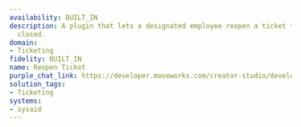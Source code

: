 ```yaml
---
availability: BUILT_IN
description: A plugin that lets a designated employee reopen a ticket that was previously
  closed.
domain:
- Ticketing
fidelity: BUILT_IN
name: Reopen Ticket
purple_chat_link: https://developer.moveworks.com/creator-studio/developer-tools/purple-chat/?conversation=%7B%22startTimestamp%22%3A%2211%3A43+AM%22%2C%22messages%22%3A%5B%7B%22role%22%3A%22user%22%2C%22parts%22%3A%5B%7B%22richText%22%3A%22I+need+to+reopen+the+ticket+about+the+server+upgrade.%22%7D%5D%7D%2C%7B%22role%22%3A%22assistant%22%2C%22parts%22%3A%5B%7B%22reasoningSteps%22%3A%5B%7B%22status%22%3A%22success%22%2C%22richText%22%3A%22%3Cp%3EWorking+on%3A+%5C%22Reopen+the+ticket+about+the+server+upgrade%5C%22%3C%2Fp%3E%22%7D%2C%7B%22richText%22%3A%22%3Cp%3EPreparing+to+%3Cstrong%3Ereopen+ticket%3C%2Fstrong%3E+%5C%22server+upgrade%5C%22%3C%2Fp%3E%22%2C%22status%22%3A%22success%22%7D%5D%7D%2C%7B%22richText%22%3A%22%3Cp%3ETo+proceed+with+reopening+the+ticket+about+the+%3Cstrong%3Eserver+upgrade%3C%2Fstrong%3E%2C+I+need+your+confirmation+on+the+following+details%3A%3C%2Fp%3E%5Cn%3Cp%3E-+%3Cstrong%3ETicket+Description%3C%2Fstrong%3E%3A+%5C%22I%27m+running+into+a+strange+issue+with+a+server+upgrade.%5C%22%3Cbr%3E%5Cn-+%3Cstrong%3EComment%3C%2Fstrong%3E%3A+%5C%22I+need+to+reopen+the+ticket+about+the+server+upgrade.%5C%22%3Cbr%3E%5Cn%3Cbr%3E%5Cn%3Cstrong%3EPlease+confirm+if+these+details+are+correct+so+I+can+proceed+with+reopening+the+ticket.%3C%2Fstrong%3E%3C%2Fp%3E%22%7D%2C%7B%22buttons%22%3A%5B%7B%22buttonText%22%3A%22Yes%22%7D%2C%7B%22buttonText%22%3A%22Edit+Request%22%7D%2C%7B%22buttonText%22%3A%22No%22%7D%5D%7D%2C%7B%22citations%22%3A%5B%7B%22connectorName%22%3A%22servicenow%22%2C%22citationTitle%22%3A%22INC00134256%22%7D%5D%7D%5D%7D%2C%7B%22role%22%3A%22assistant%22%2C%22parts%22%3A%5B%7B%22reasoningSteps%22%3A%5B%7B%22richText%22%3A%22%3Cp%3E%26nbsp%3BPreparing+to+%3Cstrong%3Ereopen+ticket%3C%2Fstrong%3E+%5C%22INC00134256%5C%22%3C%2Fp%3E%22%2C%22status%22%3A%22success%22%7D%5D%7D%2C%7B%22richText%22%3A%22%3Cp%3EReopening+your+ticket+about+the+%3Cstrong%3ESQL+database%3C%2Fstrong%3E...+The+process+is+still+ongoing%2C+and+the+status+is+currently+%3Cstrong%3EPENDING%3C%2Fstrong%3E.%3C%2Fp%3E%5Cn%3Cp%3E%3Cbr%3E%3C%2Fp%3E%5Cn%3Cp%3EIf+you+need+any+further+assistance+or+have+additional+requests%2C+feel+free+to+let+me+know%21%3C%2Fp%3E%22%7D%2C%7B%22citations%22%3A%5B%7B%22connectorName%22%3A%22servicenow%22%2C%22citationTitle%22%3A%22INC00134256%22%7D%5D%7D%5D%7D%5D%7D
solution_tags:
- Ticketing
systems:
- sysaid
---
```

